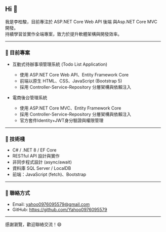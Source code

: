 ## Hi  👋

我是李柏駿，目前專注於 ASP.NET Core Web API 後端 與Asp.NET Core MVC 開發。  
持續學習並實作全端專案，致力於提升軟體架構與開發效率。

---

### 🔭 目前專案

- 互動式待辦事項管理系統 (Todo List Application)  
  - 使用 ASP.NET Core Web API、Entity Framework Core  
  - 前端以原生 HTML、CSS、JavaScript (Bootstrap 5)  
  - 採用 Controller-Service-Repository 分層架構與依賴注入
    
- 電商後台管理系統
  - 使用 ASP.NET Core MVC、Entity Framework Core
  - 採用 Controller-Service-Repository 分層架構與依賴注入
  - 官方套件Identity+JWT身分驗證與權限管理
---

### 🌱 技術棧

- C# / .NET 8 / EF Core  
- RESTful API 設計與實作  
- 非同步程式設計 (async/await)  
- 資料庫 SQL Server / LocalDB  
- 前端：JavaScript (fetch)、Bootstrap

---

### 💬 聯絡方式

- Email: yahoo0976095579@gmail.com    
- GitHub: https://github.com/Yahoo0976095579

---

感謝瀏覽，歡迎聯絡交流！😄
